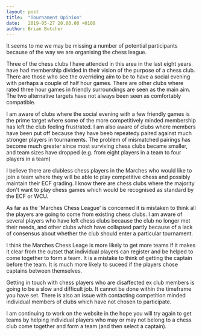 ```yaml
---
layout: post
title:  "Tournament Opinion"
date:   2019-05-27 20.00.00 +0100
author: Brian Butcher
---
```


It seems to me we may be missing a number of potential participants because of the way we are organising the chess league.

Three of the chess clubs I have attended in this area in the last eight years have had membership divided in their vision of the purpose of a chess club. There are those who see the overriding aim to be to have a social evening with perhaps a couple of half hour games. There are other clubs where rated three hour games in  friendly surroundings are seen as the main aim. The two alternative targets have not always been seen as comfortably compatible.

I am aware of clubs where the social evening with a few friendly games is the prime target where some of the more competitively minded membership has left the club feeling frustrated. I am also aware of clubs where members have been put off because they have beeb repeatedy paired against much stronger players in tournaments. The problem of mismatched pairings has become much greater since most surviving chess clubs became smaller, and team sizes have dropped (e.g. from eight players in a team to four players in a team)

I believe there are clubless chess players in the Marches who would like to join a team where they will be able to play competitive chess and possibly maintain their ECF grading. I know there are chess clubs where the majority don't want to play chess games which would be recognised as standard by the ECF or WCU.

As far as the 'Marches Chess League' is concerned it is mistaken to think all the players are going to come from existing chess clubs. I am aware of several players who have left chess clubs because the club no longer met their needs, and other clubs which have collapsed partly because of a lack of consensus about whether the club should enter a particular tournament.

I think the Marches Chess Leage is more likely to get more teams if it makes it clear from the outset that individual players can register and be helped to come together to form a team. It is a mistake to think of getting the captain before the team. It is much more likely to suceed if the players chose captains between themselves.

Getting in touch with chess players who are disaffected ex club members is going to be a slow and difficult job. It cannot be done within the timeframe you have set. There is also an issue with contacting competition minded individual members of clubs which have not chosen to participate. 

I am continuing to work on the website in the hope you will try again to get teams by helping individual players who may or may not belong to a chess club come together and form a team (and then select a captain).  

